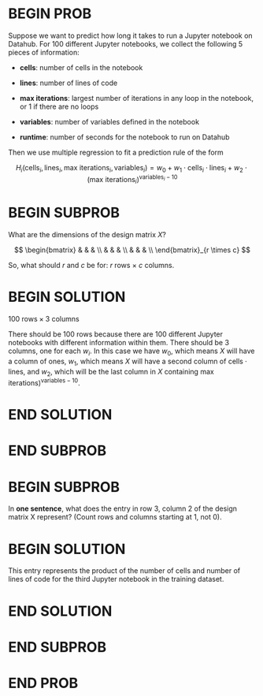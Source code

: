 # BEGIN PROB

Suppose we want to predict how long it takes to run a
Jupyter notebook on Datahub. For 100 different Jupyter notebooks, we
collect the following 5 pieces of information:

- **cells**: number of cells in the notebook

- **lines**: number of lines of code

- **max iterations**: largest number of iterations in any loop in the
  notebook, or 1 if there are no loops

- **variables**: number of variables defined in the notebook

- **runtime**: number of seconds for the notebook to run on Datahub

Then we use multiple regression to fit a prediction rule of the form
<!-- $$H(\text{cells, lines, max iterations, variables}) =  w_0 + w_1 \cdot \text{cells} \cdot \text{lines} + w_2 \cdot (\text{max iterations})^{\text{variables} - 10}$$ -->

$$H_i(\text{cells}_i, \text{lines}_i, \text{max iterations}_i, \text{variables}_i) =  
w_0 + w_1 \cdot \text{cells}_i \cdot \text{lines}_i + w_2 \cdot (\text{max iterations}_i)^{\text{variables}_i - 10}$$

# BEGIN SUBPROB

What are the dimensions of the design matrix $X$?

$$
\begin{bmatrix}
& & & \\
& & & \\
& & & \\
\end{bmatrix}_{r \times c}
$$

So, what should $r$ and $c$ be for: $r$ rows $\times$ $c$ columns.

# BEGIN SOLUTION

$100 \text{ rows} \times 3 \text{ columns}$

There should be $100$ rows because there are $100$ different Jupyter notebooks with different information within them. There should be $3$ columns, one for each $w_i$. In this case we have $w_0$, which means $X$ will have a column of ones, $w_1$, which means $X$ will have a second column of $\text{cells} \cdot \text{lines}$, and $w_2$, which will be the last column in $X$ containing $\text{max iterations})^{\text{variables} - 10}$.

# END SOLUTION

# END SUBPROB

# BEGIN SUBPROB

In **one sentence**, what does the entry in row 3, column 2
of the design matrix X represent? (Count rows and columns starting at 1,
not 0).

# BEGIN SOLUTION

This entry represents the product of the number of cells and number of lines of code for the third Jupyter notebook in the training dataset.

# END SOLUTION

# END SUBPROB

# END PROB
